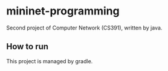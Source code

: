 # mininet-programming

Second project of Computer Network (CS391), written by java.
## How to run
This project is managed by gradle.
